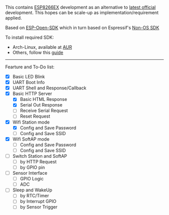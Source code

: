 This contains [ESP8266EX](https://www.espressif.com/en/products/hardware/esp8266ex/overview) development as an alternative to [latest official](https://github.com/SafeVisionID/esp-latestcode) development.
This hopes can be scale-up as implementation/requirement applied.

Based on [ESP-Open-SDK](https://github.com/pfalcon/esp-open-sdk) which in turn based on Espressif's [Non-OS SDK](https://github.com/espressif/ESP8266_NONOS_SDK)

To install required SDK:
- Arch-Linux, available at [AUR](https://aur.archlinux.org/packages/esp-open-sdk-git/)
- Others, follow this [guide](https://github.com/pfalcon/esp-open-sdk/blob/master/README.md)

-----------------------------------------------------------------------

Fearture and To-Do list:
- [x] Basic LED Blink
- [x] UART Boot Info
- [x] UART Shell and Response/Callback
- [x] Basic HTTP Server
	- [x] Basic HTML Response
	- [x] Serial Out Response
	- [ ] Receive Serial Request
	- [ ] Reset Request
- [x] Wifi Station mode
	- [x] Config and Save Password
	- [ ] Config and Save SSID
- [x] Wifi SoftAP mode
	- [ ] Config and Save Password
	- [ ] Config and Save SSID
- [ ] Switch Station and SoftAP
	- [ ] by HTTP Request
	- [ ] by GPIO pin
- [ ] Sensor Interface
	- [ ] GPIO Logic
	- [ ] ADC
- [ ] Sleep and WakeUp
	- [ ] by RTC/Timer
	- [ ] by Interrupt GPIO
	- [ ] by Sensor Trigger
